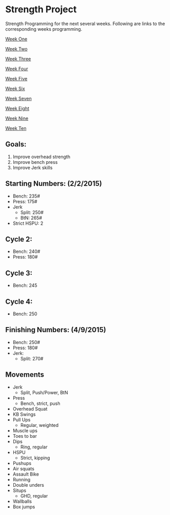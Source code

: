 # Strength Project
Strength Programming for the next several weeks. Following are links to the corresponding weeks programming.

[Week One](week1.md)

[Week Two](week2.md)

[Week Three](week3.md)

[Week Four](week4.md)

[Week Five](week5.md)

[Week Six](week6.md)

[Week Seven](week7.md)

[Week Eight](week8.md)

[Week Nine](week9.md)

[Week Ten](week10.md)

## Goals:
  1. Improve overhead strength
  2. Improve bench press
  3. Improve Jerk skills
  
## Starting Numbers: (2/2/2015)
* Bench: 235#
* Press: 175#
* Jerk
  * Split: 250#
  * BtN: 265#
* Strict HSPU: 2

## Cycle 2:
* Bench: 240#
* Press: 180#

## Cycle 3:
* Bench: 245

## Cycle 4:
* Bench: 250

## Finishing Numbers: (4/9/2015)
* Bench: 250#
* Press: 180#
* Jerk:
  * Split: 270#

## Movements
* Jerk
  * Split, Push/Power, BtN
* Press
  * Bench, strict, push
* Overhead Squat
* KB Swings
* Pull Ups
  * Regular, weighted
* Muscle ups
* Toes to bar
* Dips
  * Ring, regular
* HSPU
  * Strict, kipping
* Pushups
* Air squats
* Assault Bike
* Running
* Double unders
* Situps
  * GHD, regular
* Wallballs
* Box jumps
